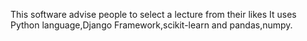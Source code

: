 This software advise people to select a lecture from their likes
It uses Python language,Django Framework,scikit-learn and pandas,numpy.

